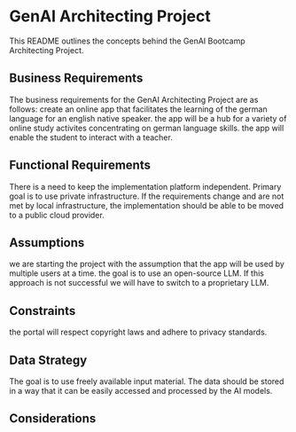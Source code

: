 
# GenAI Architecting Project 

This README outlines the concepts behind the GenAI Bootcamp Architecting Project.


## Business Requirements

The business requirements for the GenAI Architecting Project are as follows:
create an online app that facilitates the learning of the german language for an english native speaker.
the app will be a hub for a variety of online study activites concentrating on german language skills.
the app will enable the student to interact with a teacher.

## Functional Requirements

There is a need to keep the implementation platform independent. Primary goal is to use private infrastructure. If the requirements change and are not met by local infrastructure, the implementation should be able to be moved to a public cloud provider.

## Assumptions

we are starting the project with the assumption that the app will be used by multiple users at a time. the goal is to use an open-source LLM. If this approach is not successful we will have to switch to a proprietary LLM.


## Constraints

the portal will respect copyright laws and adhere to privacy standards. 


## Data Strategy

The goal is to use freely available input material. The data should be stored in a way that it can be easily accessed and processed by the AI models.

## Considerations




